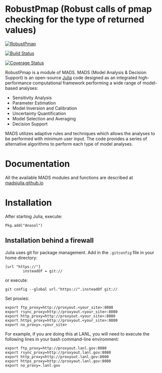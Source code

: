 RobustPmap (Robust calls of pmap checking for the type of returned values)
=======================================

[![RobustPmap](http://pkg.julialang.org/badges/RobustPmap_0.4.svg)](http://pkg.julialang.org/?pkg=RobustPmap&ver=0.4)

[![Build Status](https://travis-ci.org/madsjulia/RobustPmap.jl.svg?branch=master)](https://travis-ci.org/madsjulia/RobustPmap.jl)

[![Coverage Status](https://coveralls.io/repos/madsjulia/RobustPmap.jl/badge.svg?branch=master)](https://coveralls.io/r/madsjulia/RobustPmap.jl?branch=master)

RobustPmap is a module of MADS. MADS (Model Analysis & Decision Support) is an open-source [Julia](http://julialang.org) code designed as an integrated high-performance computational framework performing a wide range of model-based analyses:

* Sensitivity Analysis
* Parameter Estimation
* Model Inversion and Calibration
* Uncertainty Quantification
* Model Selection and Averaging
* Decision Support

MADS utilizes adaptive rules and techniques which allows the analyses to be performed with minimum user input.
The code provides a series of alternative algorithms to perform each type of model analyses.

Documentation
=============

All the available MADS modules and functions are described at [madsjulia.github.io](http://madsjulia.github.io/Mads.jl)

Installation
============

After starting Julia, execute:

```
Pkg.add("Anasol")
```

Installation behind a firewall
------------------------------

Julia uses git for package management. Add in the `.gitconfig` file in your home directory:

```
[url "https://"]
        insteadOf = git://
```

or execute:

```
git config --global url."https://".insteadOf git://
```

Set proxies:

```
export ftp_proxy=http://proxyout.<your_site>:8080
export rsync_proxy=http://proxyout.<your_site>:8080
export http_proxy=http://proxyout.<your_site>:8080
export https_proxy=http://proxyout.<your_site>:8080
export no_proxy=.<your_site>
```

For example, if you are doing this at LANL, you will need to execute the 
following lines in your bash command-line environment:

```
export ftp_proxy=http://proxyout.lanl.gov:8080
export rsync_proxy=http://proxyout.lanl.gov:8080
export http_proxy=http://proxyout.lanl.gov:8080
export https_proxy=http://proxyout.lanl.gov:8080
export no_proxy=.lanl.gov
```
